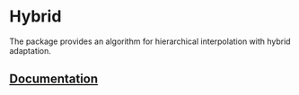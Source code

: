 # Hybrid

The package provides an algorithm for hierarchical interpolation with hybrid
adaptation.

## [Documentation][doc]

[doc]: http://godoc.org/github.com/ready-steady/adapt/algorithm/hybrid
